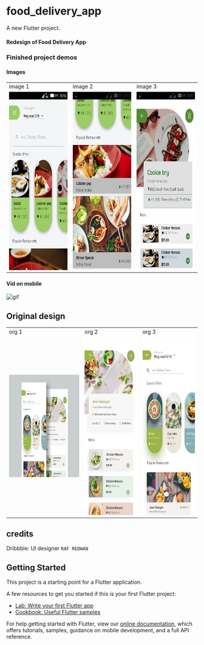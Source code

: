 # food_delivery_app

A new Flutter project.

#### Redesign of Food Delivery App
### Finished project demos
#### Images
<table>
   <tr>
      <td> image 1</td>
      <td> image 2</td>
      <td> image 3</td>
   </tr>
   <tr>
      <td><img src="assets/demos/food_delivery_1.png" width=270 height=470></td>
      <td><img src="assets/demos/food_delivery_2.png" width=270 height=470></td>
      <td><img src="assets/demos/food_delivery_3.png" width=270 height=470></td>
   </tr>
</table>

#### Vid on mobile
![gif](assets/demos/food_delivery.gif)

## Original design
<table>
   <tr>
      <td> org 1</td>
      <td> org 2</td>
      <td> org 3</td>
   </tr>
   <tr>
      <td><img src="assets/screenshots/food.jpg" width=370 height=270></td>
      <td><img src="assets/screenshots/food_menu.png" width=270 height=470></td>
      <td><img src="assets/screenshots/food_explore.png" width=270 height=470></td>
   </tr>
</table>

## credits
Dribbble: UI designer `RAF REDWAN`

## Getting Started

This project is a starting point for a Flutter application.

A few resources to get you started if this is your first Flutter project:

- [Lab: Write your first Flutter app](https://flutter.dev/docs/get-started/codelab)
- [Cookbook: Useful Flutter samples](https://flutter.dev/docs/cookbook)

For help getting started with Flutter, view our
[online documentation](https://flutter.dev/docs), which offers tutorials,
samples, guidance on mobile development, and a full API reference.
